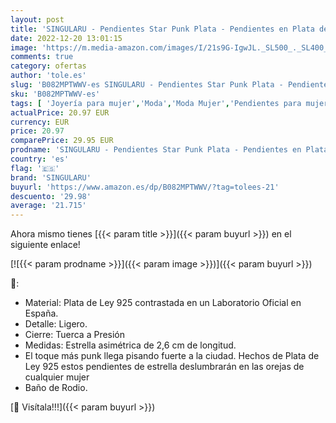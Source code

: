 ```yaml
---
layout: post
title: 'SINGULARU - Pendientes Star Punk Plata - Pendientes en Plata de Ley 925 con Acabado Baño de Rodio - Pendientes Cierre Tuerca a Presión - Joyas para Mujer'
date: 2022-12-20 13:01:15
image: 'https://m.media-amazon.com/images/I/21s9G-IgwJL._SL500_._SL400_.jpg'
comments: true
category: ofertas
author: 'tole.es'
slug: 'B082MPTWWV-es SINGULARU - Pendientes Star Punk Plata - Pendientes en...'
sku: 'B082MPTWWV-es'
tags: [ 'Joyería para mujer','Moda','Moda Mujer','Pendientes para mujer','de','ley','plata','singularu','🇪🇸', ]
actualPrice: 20.97 EUR
currency: EUR
price: 20.97
comparePrice: 29.95 EUR
prodname: 'SINGULARU - Pendientes Star Punk Plata - Pendientes en Plata de Ley 925 con Acabado Baño de Rodio - Pendientes Cierre Tuerca a Presión - Joyas para Mujer'
country: 'es'
flag: '🇪🇸'
brand: 'SINGULARU'
buyurl: 'https://www.amazon.es/dp/B082MPTWWV/?tag=tolees-21'
descuento: '29.98'
average: '21.715'
---
```


Ahora mismo tienes [{{< param title >}}]({{< param buyurl >}}) en el siguiente enlace!

[![{{< param prodname >}}]({{< param image >}})]({{< param buyurl >}})

🔎:

- Material: Plata de Ley 925 contrastada en un Laboratorio Oficial en España.
- Detalle: Ligero.
- Cierre: Tuerca a Presión
- Medidas: Estrella asimétrica de 2,6 cm de longitud.
- El toque más punk llega pisando fuerte a la ciudad. Hechos de Plata de Ley 925 estos pendientes de estrella deslumbrarán en las orejas de cualquier mujer
- Baño de Rodio.

[🛒 Visítala!!!]({{< param buyurl >}})
